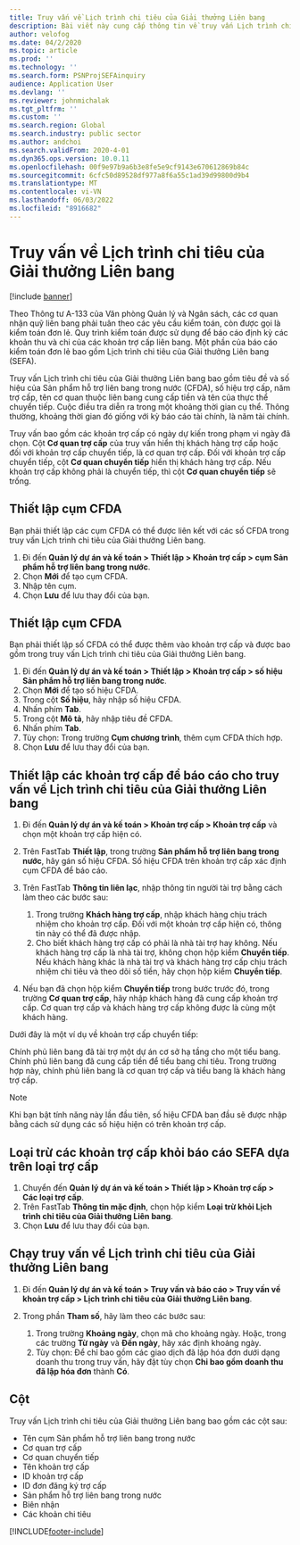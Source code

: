 ```yaml
---
title: Truy vấn về Lịch trình chi tiêu của Giải thưởng Liên bang
description: Bài viết này cung cấp thông tin về truy vấn Lịch trình chi tiêu của Giải thưởng Liên bang.
author: velofog
ms.date: 04/2/2020
ms.topic: article
ms.prod: ''
ms.technology: ''
ms.search.form: PSNProjSEFAinquiry
audience: Application User
ms.devlang: ''
ms.reviewer: johnmichalak
ms.tgt_pltfrm: ''
ms.custom: ''
ms.search.region: Global
ms.search.industry: public sector
ms.author: andchoi
ms.search.validFrom: 2020-4-01
ms.dyn365.ops.version: 10.0.11
ms.openlocfilehash: 00f9e97b9a6b3e8fe5e9cf9143e670612869b84c
ms.sourcegitcommit: 6cfc50d89528df977a8f6a55c1ad39d99800d9b4
ms.translationtype: MT
ms.contentlocale: vi-VN
ms.lasthandoff: 06/03/2022
ms.locfileid: "8916682"
---
```

# <a name="schedule-of-expenditures-of-federal-awards-inquiry"></a>Truy vấn về Lịch trình chi tiêu của Giải thưởng Liên bang

[!include [banner](../includes/banner.md)]

Theo Thông tư A-133 của Văn phòng Quản lý và Ngân sách, các cơ quan nhận quỹ liên bang phải tuân theo các yêu cầu kiểm toán, còn được gọi là kiểm toán đơn lẻ. Quy trình kiểm toán được sử dụng để báo cáo định kỳ các khoản thu và chi của các khoản trợ cấp liên bang. Một phần của báo cáo kiểm toán đơn lẻ bao gồm Lịch trình chi tiêu của Giải thưởng Liên bang (SEFA).

Truy vấn Lịch trình chi tiêu của Giải thưởng Liên bang bao gồm tiêu đề và số hiệu của Sản phẩm hỗ trợ liên bang trong nước (CFDA), số hiệu trợ cấp, năm trợ cấp, tên cơ quan thuộc liên bang cung cấp tiền và tên của thực thể chuyển tiếp. Cuộc điều tra diễn ra trong một khoảng thời gian cụ thể. Thông thường, khoảng thời gian đó giống với kỳ báo cáo tài chính, là năm tài chính.

Truy vấn bao gồm các khoản trợ cấp có ngày dự kiến trong phạm vi ngày đã chọn. Cột **Cơ quan trợ cấp** của truy vấn hiển thị khách hàng trợ cấp hoặc đối với khoản trợ cấp chuyển tiếp, là cơ quan trợ cấp. Đối với khoản trợ cấp chuyển tiếp, cột **Cơ quan chuyển tiếp** hiển thị khách hàng trợ cấp. Nếu khoản trợ cấp không phải là chuyển tiếp, thì cột **Cơ quan chuyển tiếp** sẽ trống.

## <a name="set-up-the-cfda-clusters"></a>Thiết lập cụm CFDA

Bạn phải thiết lập các cụm CFDA có thể được liên kết với các số CFDA trong truy vấn Lịch trình chi tiêu của Giải thưởng Liên bang.

1. Đi đến **Quản lý dự án và kế toán \> Thiết lập \> Khoản trợ cấp \> cụm Sản phẩm hỗ trợ liên bang trong nước**.
2. Chọn **Mới** để tạo cụm CFDA.
3. Nhập tên cụm.
4. Chọn **Lưu** để lưu thay đổi của bạn.

## <a name="set-up-cfda-numbers"></a>Thiết lập cụm CFDA

Bạn phải thiết lập số CFDA có thể được thêm vào khoản trợ cấp và được bao gồm trong truy vấn Lịch trình chi tiêu của Giải thưởng Liên bang.

1. Đi đến **Quản lý dự án và kế toán \> Thiết lập \> Khoản trợ cấp \> số hiệu Sản phẩm hỗ trợ liên bang trong nước**.
2. Chọn **Mới** để tạo số hiệu CFDA.
3. Trong cột **Số hiệu**, hãy nhập số hiệu CFDA.
4. Nhấn phím **Tab**.
5. Trong cột **Mô tả**, hãy nhập tiêu đề CFDA.
6. Nhấn phím **Tab**.
7. Tùy chọn: Trong trường **Cụm chương trình**, thêm cụm CFDA thích hợp.
8. Chọn **Lưu** để lưu thay đổi của bạn.

## <a name="set-up-grants-to-report-for-the-schedule-of-expenditures-of-federal-awards-inquiry"></a>Thiết lập các khoản trợ cấp để báo cáo cho truy vấn về Lịch trình chi tiêu của Giải thưởng Liên bang

1. Đi đến **Quản lý dự án và kế toán \> Khoản trợ cấp \> Khoản trợ cấp** và chọn một khoản trợ cấp hiện có.
2. Trên FastTab **Thiết lập**, trong trường **Sản phẩm hỗ trợ liên bang trong nước**, hãy gán số hiệu CFDA. Số hiệu CFDA trên khoản trợ cấp xác định cụm CFDA để báo cáo.
3. Trên FastTab **Thông tin liên lạc**, nhập thông tin người tài trợ bằng cách làm theo các bước sau:

    1. Trong trường **Khách hàng trợ cấp**, nhập khách hàng chịu trách nhiệm cho khoản trợ cấp. Đối với một khoản trợ cấp hiện có, thông tin này có thể đã được nhập.
    2. Cho biết khách hàng trợ cấp có phải là nhà tài trợ hay không. Nếu khách hàng trợ cấp là nhà tài trợ, không chọn hộp kiểm **Chuyển tiếp**. Nếu khách hàng khác là nhà tài trợ và khách hàng trợ cấp chịu trách nhiệm chi tiêu và theo dõi số tiền, hãy chọn hộp kiểm **Chuyển tiếp**.

4. Nếu bạn đã chọn hộp kiểm **Chuyển tiếp** trong bước trước đó, trong trường **Cơ quan trợ cấp**, hãy nhập khách hàng đã cung cấp khoản trợ cấp. Cơ quan trợ cấp và khách hàng trợ cấp không được là cùng một khách hàng.

Dưới đây là một ví dụ về khoản trợ cấp chuyển tiếp:

Chính phủ liên bang đã tài trợ một dự án cơ sở hạ tầng cho một tiểu bang. Chính phủ liên bang đã cung cấp tiền để tiểu bang chi tiêu. Trong trường hợp này, chính phủ liên bang là cơ quan trợ cấp và tiểu bang là khách hàng trợ cấp.

> [!NOTE] 
> Khi bạn bật tính năng này lần đầu tiên, số hiệu CFDA ban đầu sẽ được nhập bằng cách sử dụng các số hiệu hiện có trên khoản trợ cấp.

## <a name="exclude-grants-from-sefa-reporting-based-on-the-grant-type"></a>Loại trừ các khoản trợ cấp khỏi báo cáo SEFA dựa trên loại trợ cấp

1. Chuyển đến **Quản lý dự án và kế toán \> Thiết lập \> Khoản trợ cấp \> Các loại trợ cấp**.
2. Trên FastTab **Thông tin mặc định**, chọn hộp kiểm **Loại trừ khỏi Lịch trình chi tiêu của Giải thưởng Liên bang**.
3. Chọn **Lưu** để lưu thay đổi của bạn.

## <a name="run-the-schedule-of-expenditures-of-federal-awards-inquiry"></a>Chạy truy vấn về Lịch trình chi tiêu của Giải thưởng Liên bang

1. Đi đến **Quản lý dự án và kế toán \> Truy vấn và báo cáo \> Truy vấn về khoản trợ cấp \> Lịch trình chi tiêu của Giải thưởng Liên bang**.
2. Trong phần **Tham số**, hãy làm theo các bước sau:

    1. Trong trường **Khoảng ngày**, chọn mã cho khoảng ngày. Hoặc, trong các trường **Từ ngày** và **Đến ngày**, hãy xác định khoảng ngày.
    2. Tùy chọn: Để chỉ bao gồm các giao dịch đã lập hóa đơn dưới dạng doanh thu trong truy vấn, hãy đặt tùy chọn **Chỉ bao gồm doanh thu đã lập hóa đơn** thành **Có**.

## <a name="columns"></a>Cột

Truy vấn Lịch trình chi tiêu của Giải thưởng Liên bang bao gồm các cột sau:

- Tên cụm Sản phẩm hỗ trợ liên bang trong nước
- Cơ quan trợ cấp
- Cơ quan chuyển tiếp
- Tên khoản trợ cấp
- ID khoản trợ cấp
- ID đơn đăng ký trợ cấp
- Sản phẩm hỗ trợ liên bang trong nước
- Biên nhận
- Các khoản chi tiêu


[!INCLUDE[footer-include](../includes/footer-banner.md)]